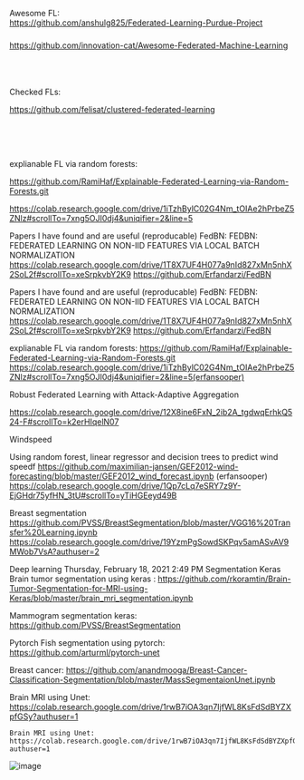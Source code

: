 

Awesome FL:<br>
https://github.com/anshulg825/Federated-Learning-Purdue-Project

#####  
https://github.com/innovation-cat/Awesome-Federated-Machine-Learning<br>
<br><br>
<br>

Checked FLs:</p>
https://github.com/felisat/clustered-federated-learning</p></p></p><br>
<br>
<br>

explianable FL via random forests:</p>
https://github.com/RamiHaf/Explainable-Federated-Learning-via-Random-Forests.git</p>
https://colab.research.google.com/drive/1iTzhBylC02G4Nm_tOIAe2hPrbeZ5ZNlz#scrollTo=7xng5OJI0dj4&uniqifier=2&line=5</p>


Papers I have found and are useful (reproducable)
	FedBN:
		FEDBN: FEDERATED LEARNING ON NON-IID FEATURES VIA LOCAL BATCH NORMALIZATION
		https://colab.research.google.com/drive/1T8X7UF4H077a9nId827xMn5nhX2SoL2f#scrollTo=xeSrpkvbY2K9
		https://github.com/Erfandarzi/FedBN
		

Papers I have found and are useful (reproducable)
FedBN:
FEDBN: FEDERATED LEARNING ON NON-IID FEATURES VIA LOCAL BATCH NORMALIZATION
https://colab.research.google.com/drive/1T8X7UF4H077a9nId827xMn5nhX2SoL2f#scrollTo=xeSrpkvbY2K9
https://github.com/Erfandarzi/FedBN
 
 
explianable FL via random forests:
https://github.com/RamiHaf/Explainable-Federated-Learning-via-Random-Forests.git
https://colab.research.google.com/drive/1iTzhBylC02G4Nm_tOIAe2hPrbeZ5ZNlz#scrollTo=7xng5OJI0dj4&uniqifier=2&line=5(erfansooper)
 
 
 
Robust Federated Learning with Attack-Adaptive Aggregation
 
https://colab.research.google.com/drive/12X8ine6FxN_2ib2A_tgdwqErhkQ524-F#scrollTo=k2erHIqelN07
 
 
Windspeed
 
Using random forest, linear regressor and decision trees to predict wind speedf
https://github.com/maximilian-jansen/GEF2012-wind-forecasting/blob/master/GEF2012_wind_forecast.ipynb (erfansooper)
https://colab.research.google.com/drive/1Qp7cLq7eSRY7z9Y-EjGHdr75yfHN_3tU#scrollTo=yTiHGEeyd49B
 
 
 
Breast segmentation
https://github.com/PVSS/BreastSegmentation/blob/master/VGG16%20Transfer%20Learning.ipynb
https://colab.research.google.com/drive/19YzmPgSowdSKPqv5amASvAV9MWob7VsA?authuser=2
 
 
Deep learning
Thursday, February 18, 2021
2:49 PM
Segmentation
Keras
Brain tumor segmentation using keras : https://github.com/rkoramtin/Brain-Tumor-Segmentation-for-MRI-using-Keras/blob/master/brain_mri_segmentation.ipynb
 
 
Mammogram segmentation keras: https://github.com/PVSS/BreastSegmentation
 
Pytorch
Fish segmentation using pytorch: https://github.com/arturml/pytorch-unet
 
Breast cancer: https://github.com/anandmooga/Breast-Cancer-Classification-Segmentation/blob/master/MassSegmentaionUnet.ipynb
 
 
Brain MRI using Unet: https://colab.research.google.com/drive/1rwB7iOA3qn7IjfWL8KsFdSdBYZXpfGSy?authuser=1

		
		
	Brain MRI using Unet: https://colab.research.google.com/drive/1rwB7iOA3qn7IjfWL8KsFdSdBYZXpfGSy?authuser=1
![image](https://user-images.githubusercontent.com/48624909/136089335-49e6fa49-eae4-4608-a475-c9a2fe2a6a97.png)
